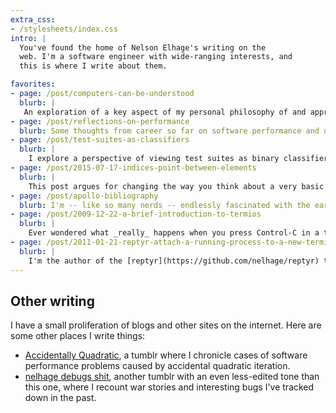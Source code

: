 ```yaml
---
extra_css:
- /stylesheets/index.css
intro: |
  You've found the home of Nelson Elhage's writing on the
  web. I'm a software engineer with wide-ranging interests, and
  this is where I write about them.

favorites:
- page: /post/computers-can-be-understood
  blurb: |
   An exploration of a key aspect of my personal philosophy of and approach to software engineering: Computers and software generally _can be understood_ and reasoned about.
- page: /post/reflections-on-performance
  blurb: Some thoughts from career so far on software performance and on performance engineering.
- page: /post/test-suites-as-classifiers
  blurb: |
    I explore a perspective of viewing test suites as binary classifiers over changesets, which attempt to predict the answer to the question: "Is this change safe to ship?"
- page: /post/2015-07-17-indices-point-between-elements
  blurb: |
    This post argues for changing the way you think about a very basic concept in programming / software engineering: array indexing and indices. I make the case for conceptualizing/visualizing them as denoting the positions *between* elements in an array, rather than naming the elements themselves.
- page: /post/apollo-bibliography
  blurb: I'm -- like so many nerds -- endlessly fascinated with the early US space program and the Apollo missions in particular. I've attempted to collect my personal list of favorite books and movies for learning more about that program and how it worked, both technically and organizationally.
- page: /post/2009-12-22-a-brief-introduction-to-termios
  blurb: |
    Ever wondered what _really_ happens when you press Control-C in a terminal? Or what that funny editing mode you get when you run a bare `cat` command was? This three-post series will answer these questions, and more.
- page: /post/2011-01-21-reptyr-attach-a-running-process-to-a-new-terminal.markdown
  blurb: |
    I'm the author of the [reptyr](https://github.com/nelhage/reptyr) tool, which lets you move processes between terminal windows. It's a fun bit of low-level UNIX trickery, and this post explains the crux of how that tool works.
---
```


## Other writing

I have a small proliferation of blogs and other sites on the internet. Here are some other places I write things:

- [Accidentally Quadratic](https://accidentallyquadratic.tumblr.com), a tumblr where I chronicle cases of software performance problems caused by accidental quadratic iteration.
- [nelhage debugs shit](https://nelhagedebugsshit.tumblr.com/), another tumblr with an even less-edited tone than this one, where I recount war stories and interesting bugs I've tracked down in the past.
